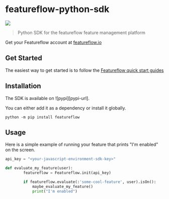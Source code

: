 # featureflow-python-sdk
[![][dependency-img]][dependency-url]

> Python SDK for the featureflow feature management platform

Get your Featureflow account at [featureflow.io](http://www.featureflow.io)

## Get Started

The easiest way to get started is to follow the [Featureflow quick start guides](http://docs.featureflow.io/docs)


## Installation
The SDK is available on ![pypi][pypi-url].

You can either add it as a dependency or install it globally.

```
python -m pip install featureflow
```

## Usage
Here is a simple example of running your feature that prints "I'm enabled" on the screen.
```python
api_key = "<your-javascript-environment-sdk-key>"

def evaluate_my_feature(user):
        featureflow = Featureflow.init(api_key)

        if featureflow.evaluate(:'some-cool-feature', user).isOn():
            maybe_evaluate_my_feature()
            print("I'm enabled")
```

[py-url]: https://pypi.org/project/featureflow/
[dependency-url]: https://www.featureflow.io
[dependency-img]: https://www.featureflow.io/wp-content/uploads/2016/12/featureflow-web.png

